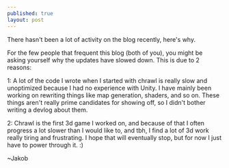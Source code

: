 ```yaml
---
published: true
layout: post
---
```



There hasn't been a lot of activity on the blog recently, here's why.

<!--excerpt-->

For the few people that frequent this blog (both of you), you might be asking yourself why the updates have slowed down. This is due to 2 reasons:

1: A lot of the code I wrote when I started with chrawl is really slow and unoptimized because I had no experience with Unity. I have mainly been working on rewriting things like map generation, shaders, and so on. These things aren't really prime candidates for showing off, so I didn't bother writing a devlog about them.

2: Chrawl is the first 3d game I worked on, and because of that I often progress a lot slower than I would like to, and tbh, I find a lot of 3d work really tiring and frustrating. I hope that will eventually stop, but for now I just have to power through it. :)

~Jakob
